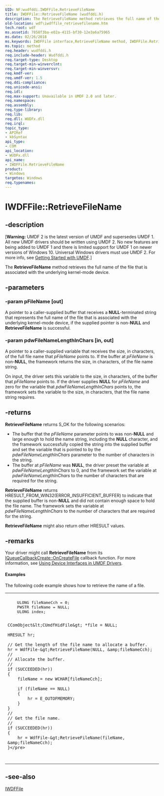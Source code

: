 ```yaml
---
UID: NF:wudfddi.IWDFFile.RetrieveFileName
title: IWDFFile::RetrieveFileName (wudfddi.h)
description: The RetrieveFileName method retrieves the full name of the file that is associated with the underlying kernel-mode device.
old-location: wdf\iwdffile_retrievefilename.htm
tech.root: wdf
ms.assetid: 7858f3ba-e02a-4115-bf30-12e3a6a75965
ms.date: 02/26/2018
ms.keywords: IWDFFile interface,RetrieveFileName method, IWDFFile.RetrieveFileName, IWDFFile::RetrieveFileName, RetrieveFileName, RetrieveFileName method, RetrieveFileName method,IWDFFile interface, UMDFFileObjectRef_6c460bef-f774-4f9c-9e56-3c57ad023ae8.xml, umdf.iwdffile_retrievefilename, wdf.iwdffile_retrievefilename, wudfddi/IWDFFile::RetrieveFileName
ms.topic: method
req.header: wudfddi.h
req.include-header: Wudfddi.h
req.target-type: Desktop
req.target-min-winverclnt: 
req.target-min-winversvr: 
req.kmdf-ver: 
req.umdf-ver: 1.5
req.ddi-compliance: 
req.unicode-ansi: 
req.idl: 
req.max-support: Unavailable in UMDF 2.0 and later.
req.namespace: 
req.assembly: 
req.type-library: 
req.lib: 
req.dll: WUDFx.dll
req.irql: 
topic_type:
- APIRef
- kbSyntax
api_type:
- COM
api_location:
- WUDFx.dll
api_name:
- IWDFFile.RetrieveFileName
product:
- Windows
targetos: Windows
req.typenames: 
---
```


# IWDFFile::RetrieveFileName


## -description


<p class="CCE_Message">[<b>Warning:</b> UMDF 2 is the latest version of UMDF and supersedes UMDF 1.  All new UMDF drivers should be written using UMDF 2.  No new features are being added to UMDF 1 and there is limited support for UMDF 1 on newer versions of Windows 10.  Universal Windows drivers must use UMDF 2.  For more info, see <a href="https://docs.microsoft.com/windows-hardware/drivers/wdf/getting-started-with-umdf-version-2">Getting Started with UMDF</a>.]

The <b>RetrieveFileName</b> method retrieves the full name of the file that is associated with the underlying kernel-mode device.


## -parameters




### -param pFileName [out]

A pointer to a caller-supplied buffer that receives a <b>NULL</b>-terminated string that represents the full name of the file that is associated with the underlying kernel-mode device, if the supplied pointer is non-<b>NULL</b> and <b>RetrieveFileName</b> is successful. 


### -param pdwFileNameLengthInChars [in, out]

A pointer to a caller-supplied variable that receives the size, in characters, of the full file name that <i>pFileName</i> points to. If the buffer at <i>pFileName</i> is non-<b>NULL</b>, the framework returns the size, in characters, of the file name string.

On input, the driver sets this variable to the size, in characters, of the buffer that <i>pFileName</i> points to. If the driver supplies <b>NULL</b> for <i>pFileName</i> and zero for the variable that <i>pdwFileNameLengthInChars</i> points to, the framework sets the variable to the size, in characters, that the file name string requires.


## -returns



<b>RetrieveFileName</b> returns S_OK for the following scenarios:


<ul>
<li>
The buffer that the <i>pFileName</i> parameter points to was non-<b>NULL</b> and large enough to hold the name string, including the <b>NULL</b> character, and the framework successfully copied the string into the supplied buffer and set the variable that is pointed to by the <i>pdwFileNameLengthInChars</i> parameter to the number of characters in the string.

</li>
<li>
The buffer at <i>pFileName</i> was <b>NULL</b>, the driver preset the variable at <i>pdwFileNameLengthInChars</i> to 0, and the framework set the variable at <i>pdwFileNameLengthInChars</i> to the number of characters that are required for the string. 


</li>
</ul><b>RetrieveFileName</b> returns HRESULT_FROM_WIN32(ERROR_INSUFFICIENT_BUFFER) to indicate that the supplied buffer is non-<b>NULL</b> and did not contain enough space to hold the file name. The framework sets the variable at <i>pdwFileNameLengthInChars</i> to the number of characters that are required for the string.



<b>RetrieveFileName</b> might also return other HRESULT values.




## -remarks



Your driver might call <b>RetrieveFileName</b> from its <a href="https://msdn.microsoft.com/library/windows/hardware/ff556841">IQueueCallbackCreate::OnCreateFile</a> callback function.  For more information, see <a href="https://docs.microsoft.com/windows-hardware/drivers/wdf/using-device-interfaces-in-umdf-drivers">Using Device Interfaces in UMDF Drivers</a>.


#### Examples

The following code example shows how to retrieve the name of a file.

<div class="code"><span codelanguage=""><table>
<tr>
<th></th>
</tr>
<tr>
<td>
<pre>    ULONG fileNameCch = 0;
    PWSTR fileName = NULL;
    ULONG index;

    CComObject&lt;CUmdfHidFile&gt; *file = NULL;

    HRESULT hr;

    // Get the length of the file name to allocate a buffer.
    hr = WdfFile-&gt;RetrieveFileName(NULL, &amp;fileNameCch);
    //
    // Allocate the buffer.
    //
    if (SUCCEEDED(hr))
    {
        fileName = new WCHAR[fileNameCch];

        if (fileName == NULL)
        {
            hr = E_OUTOFMEMORY;
        }
    }
    //
    // Get the file name.
    //
    if (SUCCEEDED(hr))
    {
        hr = WdfFile-&gt;RetrieveFileName(fileName, &amp;fileNameCch);
    }</pre>
</td>
</tr>
</table></span></div>



## -see-also




<a href="https://msdn.microsoft.com/library/windows/hardware/ff558912">IWDFFile</a>
 

 

